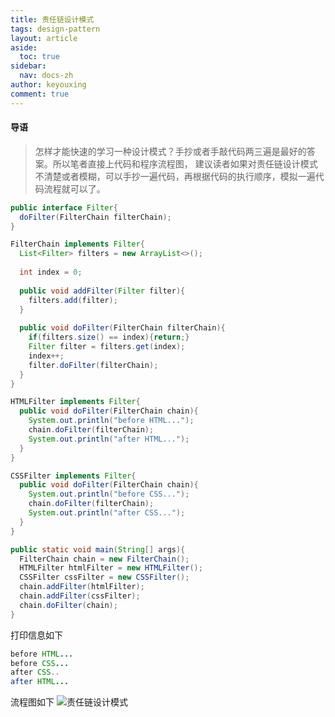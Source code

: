 ```yaml
---
title: 责任链设计模式
tags: design-pattern
layout: article
aside:
  toc: true
sidebar:
  nav: docs-zh
author: keyouxing
comment: true
---
```

#### 导语
> 怎样才能快速的学习一种设计模式？手抄或者手敲代码两三遍是最好的答案。所以笔者直接上代码和程序流程图，
建议读者如果对责任链设计模式不清楚或者模糊，可以手抄一遍代码，再根据代码的执行顺序，模拟一遍代码流程就可以了。
```java
public interface Filter{
  doFilter(FilterChain filterChain);
}

FilterChain implements Filter{
  List<Filter> filters = new ArrayList<>();
  
  int index = 0; 
  
  public void addFilter(Filter filter){
    filters.add(filter);
  }
  
  public void doFilter(FilterChain filterChain){
    if(filters.size() == index){return;}
    Filter filter = filters.get(index);
    index++;
    filter.doFilter(filterChain);
  }
}

HTMLFilter implements Filter{
  public void doFilter(FilterChain chain){
    System.out.println("before HTML...");
    chain.doFilter(filterChain);
    System.out.println("after HTML...");
  }
}

CSSFilter implements Filter{
  public void doFilter(FilterChain chain){
    System.out.println("before CSS...");
    chain.doFilter(filterChain);
    System.out.println("after CSS...");
  }
}

public static void main(String[] args){
  FilterChain chain = new FilterChain();
  HTMLFilter htmlFilter = new HTMLFilter();
  CSSFilter cssFilter = new CSSFilter();
  chain.addFilter(htmlFilter);
  chain.addFilter(cssFilter);
  chain.doFilter(chain);
}
```
打印信息如下
```java
before HTML...
before CSS...
after CSS..
after HTML...
```
流程图如下
![责任链设计模式](http://keyouxing.com/img/oauth2/chain-design-pattern.png)

